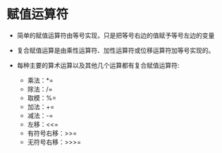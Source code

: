 # 赋值运算符

- 简单的赋值运算符由等号实现，只是把等号右边的值赋予等号左边的变量

- 复合赋值运算是由乘性运算符、加性运算符或位移运算符加等号实现的。

- 每种主要的算术运算以及其他几个运算都有复合赋值运算符:
  - 乘法：*=
  - 除法：/=
  - 取模：%=
  - 加法：+=
  - 减法：-=
  - 左移：<<=
  - 有符号右移：>>=
  - 无符号右移：>>>=